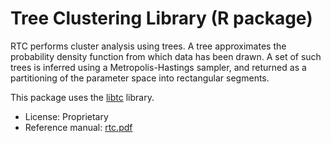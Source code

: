 Tree Clustering Library (R package)
===================================

RTC performs cluster analysis using trees. A tree approximates
the probability density function from which data has been drawn.
A set of such trees is inferred using a Metropolis-Hastings sampler,
and returned as a partitioning of the parameter space into rectangular segments.

This package uses the [libtc](https://bitbucket.org/pkuma/libtc) library.

* License: Proprietary
* Reference manual: [rtc.pdf](rtc.pdf)

